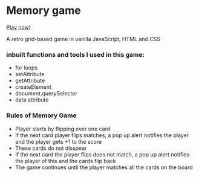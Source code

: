 # Memory game

[Play now!](https://github.com/danleks/memory-game)

A retro grid-based game in vanilla JavaScript, HTML and CSS

### inbuilt functions and tools I used in this game:

- for loops
- setAttribute
- getAttribute
- createElement
- document.querySelector
- data attribute

### Rules of Memory Game

- Player starts by flipping over one card
- If the next card player flips matches, a pop up alert notifies the player and the player gets +1 to the score
- These cards do not disspear
- If the next card the player flips does not match, a pop up alert notifies the player of this and the cards flip back
- The game continues until the player matches all the cards on the board
